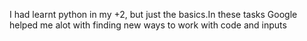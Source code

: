 I had learnt python in my +2,
 but just the basics.In these tasks Google helped me alot with finding new ways to work with code and inputs
